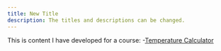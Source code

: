 ```yaml
---
title: New Title
description: The titles and descriptions can be changed.
---
```


This is content I have developed for a course:
-[Temperature Calculator](/MiscFiles/index.md)
